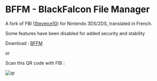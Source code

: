 # BFFM - BlackFalcon File Manager

A fork of FBI ([Steveice10](https://github.com/Steveice10/FBI)) for Nintendo 3DS/2DS, translated in French. 

Some features have been disabled for added security and stability

Download : [BFFM](https://github.com/BlackFalcon1961/BFFM-BlackFalconFileManager/releases/tag/BFFM)

or

Scan this QR code with FBI :

![qr](https://user-images.githubusercontent.com/60007836/130388073-0c01dca7-b98d-46fc-be9c-e1fab159f4ba.png)
